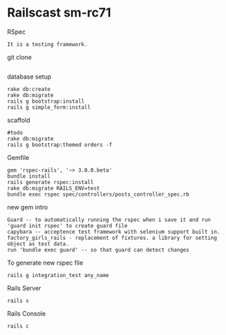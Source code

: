 Railscast sm-rc71
===================
RSpec
```
It is a testing framework.
```

git clone
```

```
database setup
```
rake db:create
rake db:migrate
rails g bootstrap:install
rails g simple_form:install
```
scaffold
```
#todo
rake db:migrate
rails g bootstrap:themed orders -f
````
Gemfile
```
gem 'rspec-rails', '~> 3.0.0.beta'
bundle install
rails generate rspec:install
rake db:migrate RAILS_ENV=test
bundle exec rspec spec/controllers/posts_controller_spec.rb
```
new gem intro
```
Guard -- to automatically running the rspec when i save it and run 'guard init rspec' to create guard file
capybara -- acceptence test framework with selenium support built in.
factory_girls_rails - replacement of fixtures. a library for setting object as test data.
run 'bundle exec guard' -- so that guard can detect changes
```
To generate new rspec file
```
rails g integration_test any_name
```
Rails Server
```
rails s
```
Rails Console
```
rails c
```

